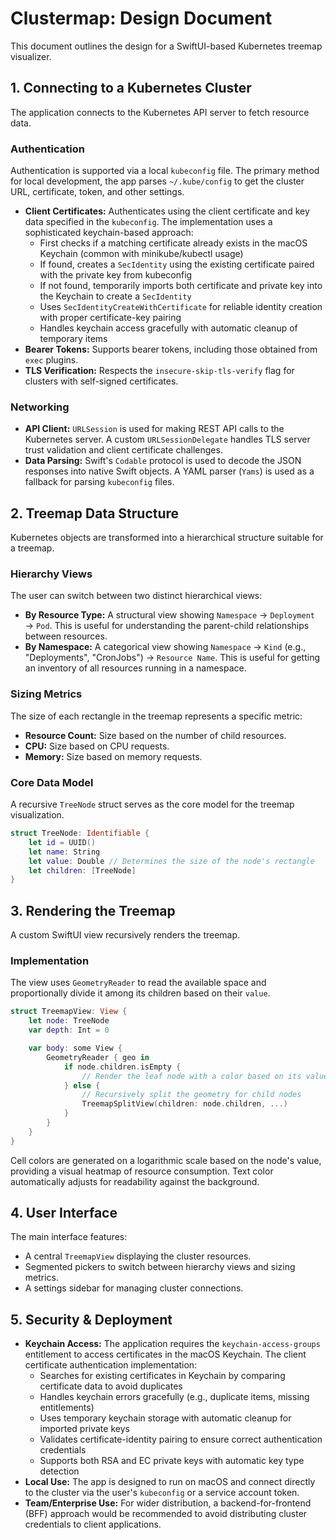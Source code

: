 # Clustermap: Design Document

This document outlines the design for a SwiftUI-based Kubernetes treemap visualizer.

## 1. Connecting to a Kubernetes Cluster

The application connects to the Kubernetes API server to fetch resource data.

### Authentication

Authentication is supported via a local `kubeconfig` file. The primary method for local development, the app parses `~/.kube/config` to get the cluster URL, certificate, token, and other settings.

-   **Client Certificates:** Authenticates using the client certificate and key data specified in the `kubeconfig`. The implementation uses a sophisticated keychain-based approach:
    -   First checks if a matching certificate already exists in the macOS Keychain (common with minikube/kubectl usage)
    -   If found, creates a `SecIdentity` using the existing certificate paired with the private key from kubeconfig
    -   If not found, temporarily imports both certificate and private key into the Keychain to create a `SecIdentity`
    -   Uses `SecIdentityCreateWithCertificate` for reliable identity creation with proper certificate-key pairing
    -   Handles keychain access gracefully with automatic cleanup of temporary items
-   **Bearer Tokens:** Supports bearer tokens, including those obtained from `exec` plugins.
-   **TLS Verification:** Respects the `insecure-skip-tls-verify` flag for clusters with self-signed certificates.

### Networking

-   **API Client:** `URLSession` is used for making REST API calls to the Kubernetes server. A custom `URLSessionDelegate` handles TLS server trust validation and client certificate challenges.
-   **Data Parsing:** Swift's `Codable` protocol is used to decode the JSON responses into native Swift objects. A YAML parser (`Yams`) is used as a fallback for parsing `kubeconfig` files.

## 2. Treemap Data Structure

Kubernetes objects are transformed into a hierarchical structure suitable for a treemap.

### Hierarchy Views

The user can switch between two distinct hierarchical views:

-   **By Resource Type:** A structural view showing `Namespace` → `Deployment` → `Pod`. This is useful for understanding the parent-child relationships between resources.
-   **By Namespace:** A categorical view showing `Namespace` → `Kind` (e.g., "Deployments", "CronJobs") → `Resource Name`. This is useful for getting an inventory of all resources running in a namespace.

### Sizing Metrics

The size of each rectangle in the treemap represents a specific metric:

-   **Resource Count:** Size based on the number of child resources.
-   **CPU:** Size based on CPU requests.
-   **Memory:** Size based on memory requests.

### Core Data Model

A recursive `TreeNode` struct serves as the core model for the treemap visualization.

```swift
struct TreeNode: Identifiable {
    let id = UUID()
    let name: String
    let value: Double // Determines the size of the node's rectangle
    let children: [TreeNode]
}
```

## 3. Rendering the Treemap

A custom SwiftUI view recursively renders the treemap.

### Implementation

The view uses `GeometryReader` to read the available space and proportionally divide it among its children based on their `value`.

```swift
struct TreemapView: View {
    let node: TreeNode
    var depth: Int = 0

    var body: some View {
        GeometryReader { geo in
            if node.children.isEmpty {
                // Render the leaf node with a color based on its value
            } else {
                // Recursively split the geometry for child nodes
                TreemapSplitView(children: node.children, ...)
            }
        }
    }
}
```

Cell colors are generated on a logarithmic scale based on the node's value, providing a visual heatmap of resource consumption. Text color automatically adjusts for readability against the background.

## 4. User Interface

The main interface features:

-   A central `TreemapView` displaying the cluster resources.
-   Segmented pickers to switch between hierarchy views and sizing metrics.
-   A settings sidebar for managing cluster connections.

## 5. Security & Deployment

-   **Keychain Access:** The application requires the `keychain-access-groups` entitlement to access certificates in the macOS Keychain. The client certificate authentication implementation:
    -   Searches for existing certificates in Keychain by comparing certificate data to avoid duplicates
    -   Handles keychain errors gracefully (e.g., duplicate items, missing entitlements)
    -   Uses temporary keychain storage with automatic cleanup for imported private keys
    -   Validates certificate-identity pairing to ensure correct authentication credentials
    -   Supports both RSA and EC private keys with automatic key type detection
-   **Local Use:** The app is designed to run on macOS and connect directly to the cluster via the user's `kubeconfig` or a service account token.
-   **Team/Enterprise Use:** For wider distribution, a backend-for-frontend (BFF) approach would be recommended to avoid distributing cluster credentials to client applications.
